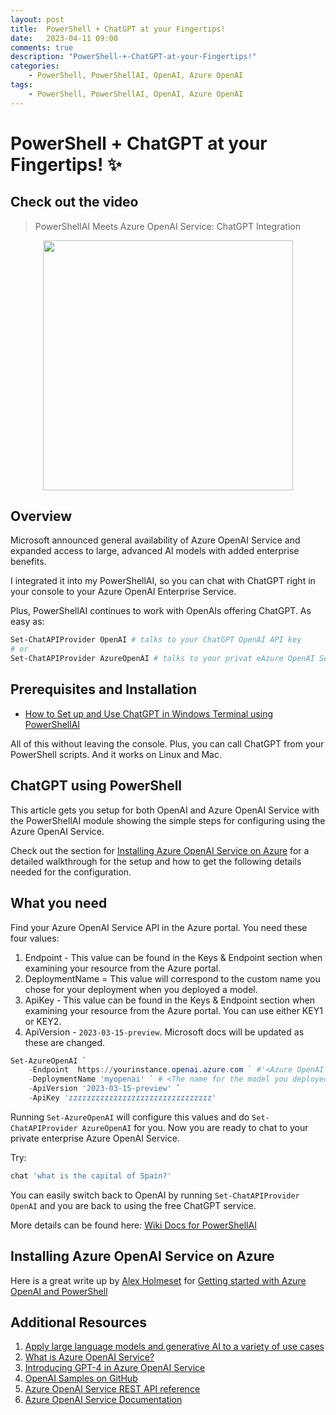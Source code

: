 ```yaml
---
layout: post
title:  PowerShell + ChatGPT at your Fingertips!
date:   2023-04-11 09:00
comments: true
description: "PowerShell-+-ChatGPT-at-your-Fingertips!"
categories:
    - PowerShell, PowerShellAI, OpenAI, Azure OpenAI
tags:
    - PowerShell, PowerShellAI, OpenAI, Azure OpenAI
---
```


# PowerShell + ChatGPT at your Fingertips! ✨

## Check out the video

> PowerShellAI Meets Azure OpenAI Service: ChatGPT Integration
<center><a href="https://youtu.be/xyoR7FbU7T8"><img src="https://img.youtube.com/vi/xyoR7FbU7T8/0.jpg" width="400"/></a></center>

## Overview

Microsoft announced general availability of Azure OpenAI Service and expanded access to large, advanced AI models with added enterprise benefits.

I integrated it into my PowerShellAI, so you can chat with ChatGPT right in your console to your Azure OpenAI Enterprise Service.

Plus, PowerShellAI continues to work with OpenAIs offering ChatGPT. As easy as:

```powershell
Set-ChatAPIProvider OpenAI # talks to your ChatGPT OpenAI API key
# or
Set-ChatAPIProvider AzureOpenAI # talks to your privat eAzure OpenAI Service
```

## Prerequisites and Installation

- [How to Set up and Use ChatGPT in Windows Terminal using PowerShellAI](https://dfinke.github.io/powershellai,%20powershell,%20chatgpt,%20windows%20terminal/2023/03/24/How-to-Set-up-and-Use-ChatGPT-in-Windows-Terminal-using-PowerShellAI.html)

All of this without leaving the console. Plus, you can call ChatGPT from your PowerShell scripts.
And it works on Linux and Mac.

## ChatGPT using PowerShell 

This article gets you setup for both OpenAI and Azure OpenAI Service with the PowerShellAI module showing the simple steps for configuring using the Azure OpenAI Service.

Check out the section for [Installing Azure OpenAI Service on Azure](#installing-azure-openai-service-on-azure) for a detailed walkthrough for the setup and how to get the following details needed for the configuration.

## What you need

Find your Azure OpenAI Service API in the Azure portal. You need these four values:

1. Endpoint - This value can be found in the Keys & Endpoint section when examining your resource from the Azure portal.
1. DeploymentName = This value will correspond to the custom name you chose for your deployment when you deployed a model.
1. ApiKey - This value can be found in the Keys & Endpoint section when examining your resource from the Azure portal. You can use either KEY1 or KEY2.
1. ApiVersion - `2023-03-15-preview`. Microsoft docs will be updated as these are changed.

```powershell
Set-AzureOpenAI `
    -Endpoint  https://yourinstance.openai.azure.com ` #'<Azure OpenAI endpoint>' 
    -DeploymentName 'myopenai' ` # <The name for the model you deployed>'
    -ApiVersion '2023-03-15-preview' `
    -ApiKey 'zzzzzzzzzzzzzzzzzzzzzzzzzzzzzzzz'
```

Running `Set-AzureOpenAI` will configure this values and do `Set-ChatAPIProvider AzureOpenAI` for you. Now you are ready to chat to your private enterprise Azure OpenAI Service.

Try:

```powershell
chat 'what is the capital of Spain?'
```

You can easily switch back to OpenAI by running `Set-ChatAPIProvider OpenAI` and you are back to using the free ChatGPT service.

More details can be found here: [Wiki Docs for PowerShellAI](https://github.com/dfinke/PowerShellAI/wiki/AzureOpenAI)

## Installing Azure OpenAI Service on Azure

Here is a great write up by [Alex Holmeset](https://twitter.com/AlexHolmeset) for [Getting started with Azure OpenAI and PowerShell](https://alexholmeset.blog/2023/02/09/getting-started-with-azure-openai-and-powershell/)

## Additional Resources

1. [Apply large language models and generative AI to a variety of use cases](https://azure.microsoft.com/en-us/products/cognitive-services/openai-service/)
1. [What is Azure OpenAI Service?](https://learn.microsoft.com/en-us/azure/cognitive-services/openai/overview)
1. [Introducing GPT-4 in Azure OpenAI Service](https://azure.microsoft.com/en-us/blog/introducing-gpt4-in-azure-openai-service/)
1. [OpenAI Samples on GitHub](https://github.com/Azure/openai-samples)
1. [Azure OpenAI Service REST API reference](https://learn.microsoft.com/en-us/azure/cognitive-services/openai/reference)
1. [Azure OpenAI Service Documentation](https://learn.microsoft.com/en-us/azure/cognitive-services/openai/)